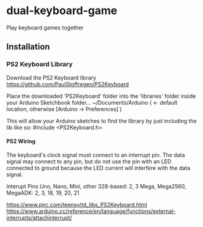# dual-keyboard-game
Play keyboard games together


## Installation
### PS2 Keyboard Library
Download the PS2 Keyboard library
https://github.com/PaulStoffregen/PS2Keyboard

Place the downloaded 'PS2Keyboard' folder into the 'libraries' folder inside your Arduino Sketchbook folder...
~/Documents/Arduino ( <- default location, otherwise [Arduino -> Preferences] )

This will allow your Arduino sketches to find the library by just including the lib like so:
#include <PS2Keyboard.h>

#### PS2 Wiring

The keyboard's clock signal must connect to an interrupt pin. The data signal may connect to any pin, but do not use the pin with an LED connected to ground because the LED current will interfere with the data signal.

Interupt Pins
Uno, Nano, Mini, other 328-based: 2, 3
Mega, Mega2560, MegaADK: 2, 3, 18, 19, 20, 21

https://www.pjrc.com/teensy/td_libs_PS2Keyboard.html
https://www.arduino.cc/reference/en/language/functions/external-interrupts/attachinterrupt/
